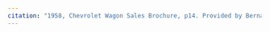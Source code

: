 ```yaml
---
citation: "1958, Chevrolet Wagon Sales Brochure, p14. Provided by Bernard Vascotto, General Motors Heritage Center, personal correspondence 20 Dec 2022."
---
```



